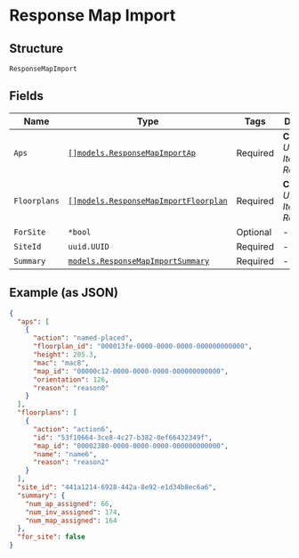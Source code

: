 
# Response Map Import

## Structure

`ResponseMapImport`

## Fields

| Name | Type | Tags | Description |
|  --- | --- | --- | --- |
| `Aps` | [`[]models.ResponseMapImportAp`](../../doc/models/response-map-import-ap.md) | Required | **Constraints**: *Unique Items Required* |
| `Floorplans` | [`[]models.ResponseMapImportFloorplan`](../../doc/models/response-map-import-floorplan.md) | Required | **Constraints**: *Unique Items Required* |
| `ForSite` | `*bool` | Optional | - |
| `SiteId` | `uuid.UUID` | Required | - |
| `Summary` | [`models.ResponseMapImportSummary`](../../doc/models/response-map-import-summary.md) | Required | - |

## Example (as JSON)

```json
{
  "aps": [
    {
      "action": "named-placed",
      "floorplan_id": "000013fe-0000-0000-0000-000000000000",
      "height": 205.3,
      "mac": "mac8",
      "map_id": "00000c12-0000-0000-0000-000000000000",
      "orientation": 126,
      "reason": "reason0"
    }
  ],
  "floorplans": [
    {
      "action": "action6",
      "id": "53f10664-3ce8-4c27-b382-0ef66432349f",
      "map_id": "00002380-0000-0000-0000-000000000000",
      "name": "name6",
      "reason": "reason2"
    }
  ],
  "site_id": "441a1214-6928-442a-8e92-e1d34b8ec6a6",
  "summary": {
    "num_ap_assigned": 66,
    "num_inv_assigned": 174,
    "num_map_assigned": 164
  },
  "for_site": false
}
```

